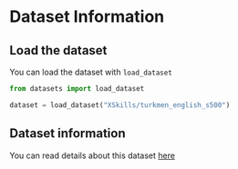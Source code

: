 # Dataset Information

## Load the dataset
You can load the dataset with `load_dataset` 
```python
from datasets import load_dataset

dataset = load_dataset("XSkills/turkmen_english_s500")
```

## Dataset information 
You can read details about this dataset [here](https://huggingface.co/datasets/XSkills/turkmen_english_s500/edit/main/README.md)